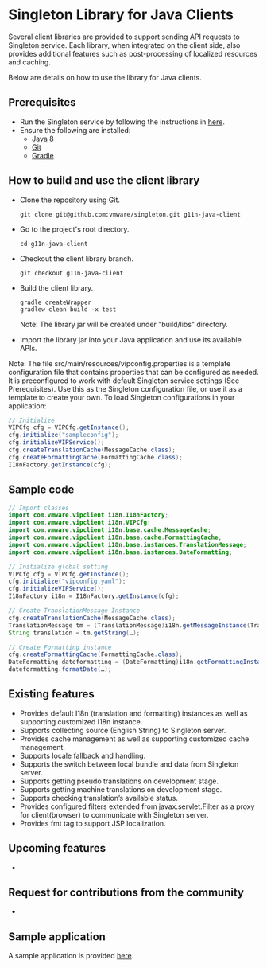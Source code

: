 ﻿Singleton Library for Java Clients
============

Several client libraries are provided to support sending API requests to Singleton service. Each library, when integrated on the client side, also provides additional features such as post-processing of localized resources and caching.

Below are details on how to use the library for Java clients.

Prerequisites
------------
 * Run the Singleton service by following the instructions in [here](https://github.com/vmware/singleton/blob/master/README.md).
 * Ensure the following are installed:     
    - [Java 8](https://www.oracle.com/technetwork/java/javase/downloads/jdk8-downloads-2133151.html)
    - [Git](https://git-scm.com/downloads)
    - [Gradle](https://gradle.org/install/)

How to build and use the client library
------------
 * Clone the repository using Git.
    ```
    git clone git@github.com:vmware/singleton.git g11n-java-client
    ```
    
 * Go to the project's root directory.
    ```
    cd g11n-java-client
    ```
    
 * Checkout the client library branch.
    ```
    git checkout g11n-java-client
    ```
    
 * Build the client library.
    ```
    gradle createWrapper
    gradlew clean build -x test
    ```

    Note: The library jar will be created under "build/libs" directory.
    
 * Import the library jar into your Java application and use its available APIs.

Note: The file src/main/resources/vipconfig.properties is a template configuration file that contains properties that can be configured as needed. It is preconfigured to work with default Singleton service settings (See Prerequisites). Use this as the Singleton configuration file, or use it as a template to create your own. 
To load Singleton configurations in your application:

```Java
// Initialize
VIPCfg cfg = VIPCfg.getInstance();
cfg.initialize("sampleconfig");
cfg.initializeVIPService();
cfg.createTranslationCache(MessageCache.class);
cfg.createFormattingCache(FormattingCache.class);
I18nFactory.getInstance(cfg);
```

Sample code
------------

```Java
// Import classes
import com.vmware.vipclient.i18n.I18nFactory;
import com.vmware.vipclient.i18n.VIPCfg;
import com.vmware.vipclient.i18n.base.cache.MessageCache;
import com.vmware.vipclient.i18n.base.cache.FormattingCache;
import com.vmware.vipclient.i18n.base.instances.TranslationMessage;
import com.vmware.vipclient.i18n.base.instances.DateFormatting;

// Initialize global setting
VIPCfg cfg = VIPCfg.getInstance();
cfg.initialize("vipconfig.yaml");
cfg.initializeVIPService();
I18nFactory i18n = I18nFactory.getInstance(cfg);

// Create TranslationMessage Instance
cfg.createTranslationCache(MessageCache.class);
TranslationMessage tm = (TranslationMessage)i18n.getMessageInstance(TranslationMessage.class);
String translation = tm.getString(…);

// Create Formatting instance
cfg.createFormattingCache(FormattingCache.class);
DateFormatting dateformatting = (DateFormatting)i18n.getFormattingInstance(DateFormatting.class);
dateformatting.formatDate(…);
```

Existing features
------------
 * Provides default I18n (translation and formatting) instances as well as supporting customized I18n instance.
 * Supports collecting source (English String) to Singleton server.
 * Provides cache management as well as supporting customized cache management.
 * Supports locale fallback and handling.
 * Supports the switch between local bundle and data from Singleton server.
 * Supports getting pseudo translations on development stage.
 * Supports getting machine translations on development stage.
 * Supports checking translation’s available status.
 * Provides configured filters extended from javax.servlet.Filter as a proxy for client(browser) to communicate with Singleton server.
 * Provides fmt tag to support JSP localization.

Upcoming features 
------------
 * <TO DO: Add upcoming features if any>

Request for contributions from the community
------------
 * 
   
Sample application
------------
 A sample application is provided [here](https://github.com/vmware/singleton/tree/g11n-java-client/sample-client-app).
